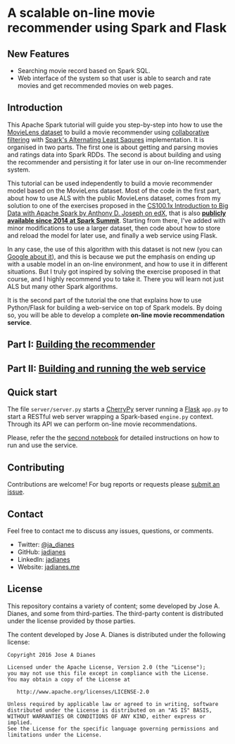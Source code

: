 # A scalable on-line movie recommender using Spark and Flask  

## New Features

- Searching movie record based on Spark SQL.
- Web interface of the system so that user is able to search and rate movies and get recommended movies on web pages.

## Introduction

This Apache Spark tutorial will guide you step-by-step into how to use the [MovieLens dataset](http://grouplens.org/datasets/movielens/) to build a movie recommender using [collaborative filtering](https://en.wikipedia.org/wiki/Recommender_system#Collaborative_filtering) with [Spark's Alternating Least Saqures](https://spark.apache.org/docs/latest/mllib-collaborative-filtering.html) implementation. It is organised in two parts. The first one is about getting and parsing movies and ratings data into Spark RDDs. The second is about building and using the recommender and persisting it for later use in our on-line recommender system.

This tutorial can be used independently to build a movie recommender model based on the MovieLens dataset. Most of the code in the first part, about how to use ALS with the public MovieLens dataset, comes from my solution to one of the exercises proposed in the [CS100.1x Introduction to Big Data with Apache Spark by Anthony D. Joseph on edX](https://www.edx.org/course/introduction-big-data-apache-spark-uc-berkeleyx-cs100-1x), that is also [**publicly available since 2014 at Spark Summit**](https://databricks-training.s3.amazonaws.com/movie-recommendation-with-mllib.html). Starting from there, I've added with minor modifications to use a larger dataset, then code about how to store and reload the model for later use, and finally a web service using Flask. 

In any case, the use of this algorithm with this dataset is not new (you can [Google about it](https://www.google.co.uk/webhp?sourceid=chrome-instant&ion=1&espv=2&ie=UTF-8#q=movielens%20dataset%20collaborative%20filtering)), and this is because we put the emphasis on ending up with a usable model in an on-line environment, and how to use it in different situations. But I truly got inspired by solving the exercise proposed in that course, and I highly recommend you to take it. There you will learn not just ALS but many other Spark algorithms.  

It is the second part of the tutorial the one that explains how to use Python/Flask for building a web-service on top of Spark models. By doing so, you will be able to develop a complete **on-line movie recommendation service**.

## Part I: [Building the recommender](notebooks/building-recommender.ipynb)  

## Part II: [Building and running the web service](notebooks/online-recommendations.ipynb)  

## Quick start

The file `server/server.py` starts a [CherryPy](http://www.cherrypy.org/) server running a 
[Flask](http://flask.pocoo.org/) `app.py` to start a RESTful
web server wrapping a Spark-based `engine.py` context. Through its API we can 
perform on-line movie recommendations.  

Please, refer the the [second notebook](notebooks/online-recommendations.ipynb) for detailed instructions on how to run and use the service.  

## Contributing

Contributions are welcome!  For bug reports or requests please [submit an issue](https://github.com/jadianes/spark-movie-lens/issues).

## Contact  

Feel free to contact me to discuss any issues, questions, or comments.

* Twitter: [@ja_dianes](https://twitter.com/ja_dianes)
* GitHub: [jadianes](https://github.com/jadianes)
* LinkedIn: [jadianes](https://www.linkedin.com/in/jadianes)
* Website: [jadianes.me](http://jadianes.me)

## License

This repository contains a variety of content; some developed by Jose A. Dianes, and some from third-parties.  The third-party content is distributed under the license provided by those parties.

The content developed by Jose A. Dianes is distributed under the following license:

    Copyright 2016 Jose A Dianes

    Licensed under the Apache License, Version 2.0 (the "License");
    you may not use this file except in compliance with the License.
    You may obtain a copy of the License at

       http://www.apache.org/licenses/LICENSE-2.0

    Unless required by applicable law or agreed to in writing, software
    distributed under the License is distributed on an "AS IS" BASIS,
    WITHOUT WARRANTIES OR CONDITIONS OF ANY KIND, either express or implied.
    See the License for the specific language governing permissions and
    limitations under the License.

